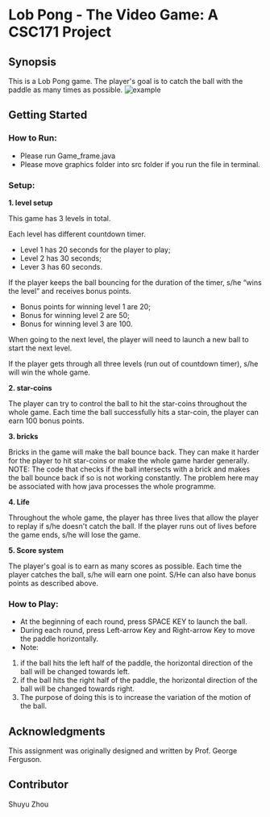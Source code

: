 # Lob Pong - The Video Game: A CSC171 Project

## Synopsis
This is a Lob Pong game. 
The player's goal is to catch the ball with the paddle as many times as possible.
![example](https://user-images.githubusercontent.com/35708194/37881020-eff555ea-3056-11e8-8bd2-6a2718e73bdb.png)

## Getting Started
### How to Run:
- Please run Game_frame.java
- Please move graphics folder into src folder if you run the file in terminal.

### Setup:
**1. level setup**

This game has 3 levels in total. 

Each level has different countdown timer.
- Level 1 has 20 seconds for the player to play;
- Level 2 has 30 seconds;
- Lever 3 has 60 seconds.

If the player keeps the ball bouncing for the duration of the timer, s/he “wins the level” and receives bonus points.
- Bonus points for winning level 1 are 20; 
- Bonus for winning level 2 are 50; 
- Bonus for winning level 3 are 100.

When going to the next level, the player will need to launch a new ball to start the next level.

If the player gets through all three levels (run out of countdown timer), s/he will win the whole game.
	
**2. star-coins**

The player can try to control the ball to hit the star-coins throughout the whole game.
Each time the ball successfully hits a star-coin, the player can earn 100 bonus points.
		
**3. bricks**

Bricks in the game will make the ball bounce back.
They can make it harder for the player to hit star-coins or make the whole game harder generally.
NOTE: The code that checks if the ball intersects with a brick and makes the ball bounce back if so is not working constantly. 
The problem here may be associated with how java processes the whole programme. 
	   	 
**4. Life**

Throughout the whole game, the player has three lives that allow the player to replay if s/he doesn't catch the ball.
If the player runs out of lives before the game ends, s/he will lose the game.
	 	
**5. Score system**

The player's goal is to earn as many scores as possible.
Each time the player catches the ball, s/he will earn one point.
S/He can also have bonus points as described above.

### How to Play:
- At the beginning of each round, press SPACE KEY to launch the ball.
- During each round, press Left-arrow Key and Right-arrow Key to move the paddle horizontally.
- Note: 
1. if the ball hits the left half of the paddle, the horizontal direction of the ball will be changed towards left.
2. if the ball hits the right half of the paddle, the horizontal direction of the ball will be changed towards right.
3. The purpose of doing this is to increase the variation of the motion of the ball.

## Acknowledgments
This assignment was originally designed and written by Prof. George Ferguson.

## Contributor
Shuyu Zhou
